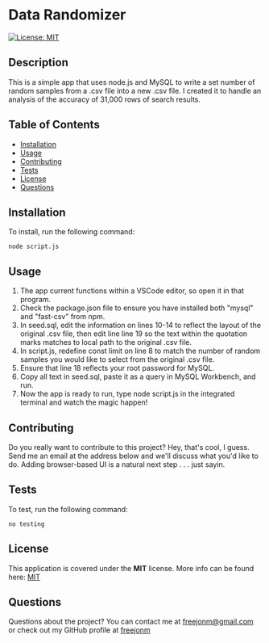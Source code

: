 # Data Randomizer  
[![License: MIT](https://img.shields.io/badge/License-MIT-yellow.svg)](https://opensource.org/licenses/MIT)

## Description
This is a simple app that uses node.js and MySQL to write a set number of random samples from a .csv file into a new .csv file. I created it to handle an analysis of the accuracy of 31,000 rows of search results.  

## Table of Contents
* [Installation](#Installation)
* [Usage](#Usage)
* [Contributing](#Contributing)
* [Tests](#Tests)
* [License](#License)
* [Questions](#Questions)

## Installation
To install, run the following command:  
```
node script.js
```
## Usage
1. The app current functions within a VSCode editor, so open it in that program. 
2. Check the package.json file to ensure you have installed both "mysql" and "fast-csv" from npm. 
3. In seed.sql, edit the information on lines 10-14 to reflect the layout of the original .csv file, then edit line line 19 so the text within the quotation marks matches to local path to the original .csv file. 
4. In script.js, redefine const limit on line 8 to match the number of random samples you would like to select from the original .csv file. 
5. Ensure that line 18 reflects your root password for MySQL. 
6. Copy all text in seed.sql, paste it as a query in MySQL Workbench, and run. 
7. Now the app is ready to run, type node script.js in the integrated terminal and watch the magic happen!

## Contributing
Do you really want to contribute to this project? Hey, that's cool, I guess. Send me an email at the address below and we'll discuss what you'd like to do. Adding browser-based UI is a natural next step . . . just sayin. 

## Tests
To test, run the following command:  
```
no testing
```

  ## License  
  This application is covered under the **MIT** license. More info can be found here: [MIT](https://opensource.org/licenses/MIT)
  
## Questions
Questions about the project? You can contact me at freejonm@gmail.com or check out my GitHub profile at [freejonm](https://github.com/freejonm)
